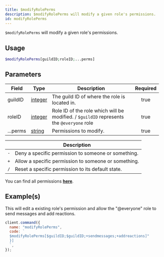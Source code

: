 ```yaml
---
title: $modifyRolePerms
description: $modifyRolePerms will modify a given role's permissions.
id: modifyRolePerms
---
```


`$modifyRolePerms` will modify a given role's permissions.

## Usage

```php
$modifyRolePerms[guildID;roleID;...perms]
```

## Parameters

| Field    | Type                                                                                                | Description                                                                              | Required |
| -------- | --------------------------------------------------------------------------------------------------- | ---------------------------------------------------------------------------------------- | :------: |
| guildID  | [integer](https://developer.mozilla.org/en-US/docs/Web/JavaScript/Reference/Global_Objects/Integer) | The guild ID of where the role is located in.                                            |   true   |
| roleID   | [integer](https://developer.mozilla.org/en-US/docs/Web/JavaScript/Reference/Global_Objects/Integer) | Role ID of the role which will be modified. / `$guildID` represents the `@everyone` role |   true   |
| ...perms | [string](https://developer.mozilla.org/en-US/docs/Web/JavaScript/Reference/Global_Objects/String)   | Permissions to modify.                                                                   |   true   |

|     | Description                                          |
| --- | ---------------------------------------------------- |
| `-` | Deny a specific permission to someone or something.  |
| `+` | Allow a specific permission to someone or something. |
| `/` | Reset a specific permission to its default state.    |

You can find all permissions **[here](../../../guides/client/clientpermissions/)**.

## Example(s)

This will edit a existing role's permission and allow the "@everyone" role to send messages and add reactions.

```javascript
client.command({
  name: "modifyRolePerms",
  code: `
  $modifyRolePerms[$guildID;$guildID;+sendmessages;+addreactions]"
  }]
  `,
});
```

